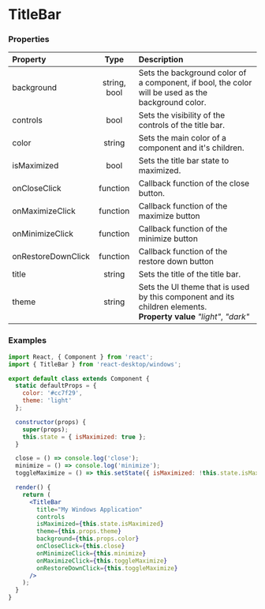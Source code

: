 # TitleBar

### Properties

Property            | Type         | Description
:------------------ | :-----------:| :----------
background          | string, bool | Sets the background color of a component, if bool, the color will be used as the background color.
controls            | bool         | Sets the visibility of the controls of the title bar.
color               | string       | Sets the main color of a component and it's children.
isMaximized         | bool         | Sets the title bar state to maximized.
onCloseClick        | function     | Callback function of the close button.
onMaximizeClick     | function     | Callback function of the maximize button
onMinimizeClick     | function     | Callback function of the minimize button
onRestoreDownClick  | function     | Callback function of the restore down button
title               | string       | Sets the title of the title bar.
theme               | string       | Sets the UI theme that is used by this component and its children elements.<br/>__Property value__ _"light"_, _"dark"_

### Examples

```jsx
import React, { Component } from 'react';
import { TitleBar } from 'react-desktop/windows';

export default class extends Component {
  static defaultProps = {
    color: '#cc7f29',
    theme: 'light'
  };

  constructor(props) {
    super(props);
    this.state = { isMaximized: true };
  }

  close = () => console.log('close');
  minimize = () => console.log('minimize');
  toggleMaximize = () => this.setState({ isMaximized: !this.state.isMaximized });

  render() {
    return (
      <TitleBar
        title="My Windows Application"
        controls
        isMaximized={this.state.isMaximized}
        theme={this.props.theme}
        background={this.props.color}
        onCloseClick={this.close}
        onMinimizeClick={this.minimize}
        onMaximizeClick={this.toggleMaximize}
        onRestoreDownClick={this.toggleMaximize}
      />
    );
  }
}
```
